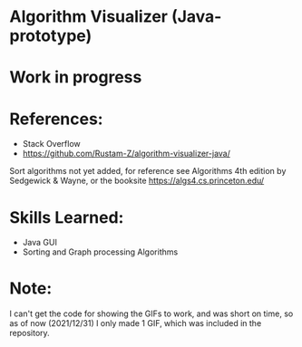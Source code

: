 # Algorithm Visualizer (Java-prototype)

# Work in progress

# References:
  - Stack Overflow
  - https://github.com/Rustam-Z/algorithm-visualizer-java/

Sort algorithms not yet added, for reference see Algorithms 4th edition by Sedgewick & Wayne, or the booksite https://algs4.cs.princeton.edu/

# Skills Learned:
  - Java GUI
  - Sorting and Graph processing Algorithms

# Note:
  I can't get the code for showing the GIFs to work, and was short on time, so as of now (2021/12/31) I only made 1 GIF, which was included in the repository.
